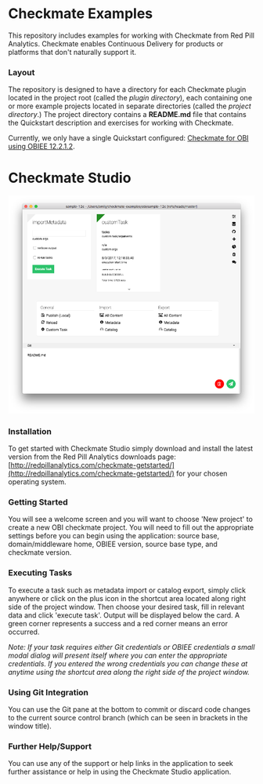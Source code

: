 # Checkmate Examples
This repository includes examples for working with Checkmate from Red Pill Analytics. Checkmate enables Continuous Delivery for products or platforms that don't naturally support it.

### Layout
The repository is designed to have a directory for each Checkmate plugin located in the project root (called the *plugin directory*), each containing one or more example projects located in separate directories (called the *project directory*.) The project directory contains a **README.md** file that contains the Quickstart description and exercises for working with Checkmate.

Currently, we only have a single Quickstart configured: [Checkmate for OBI using OBIEE 12.2.1.2](obi/sample-12c/README.md).

# Checkmate Studio
![studio17](studio17.png)
### Installation
To get started with Checkmate Studio simply download and install the latest version from the Red Pill Analytics downloads page: [http://redpillanalytics.com/checkmate-getstarted/](http://redpillanalytics.com/checkmate-getstarted/) for your chosen operating system.
### Getting Started
You will see a welcome screen and you will want to choose 'New project' to create a new OBI checkmate project. You will need to fill out the appropriate settings before you can begin using the application: source base, domain/middleware home, OBIEE version, source base type, and checkmate version.
### Executing Tasks
To execute a task such as metadata import or catalog export, simply click anywhere or click on the plus icon in the shortcut area located along right side of the project window. Then choose your desired task, fill in relevant data and click 'execute task'. Output will be displayed below the card. A green corner represents a success and a red corner means an error occurred.

*Note: If your task requires either Git credentials or OBIEE credentials a small modal dialog will present itself where you can enter the appropriate credentials. If you entered the wrong credentials you can change these at anytime using the shortcut area along the right side of the project window.*
### Using Git Integration
You can use the Git pane at the bottom to commit or discard code changes to the current source control branch (which can be seen in brackets in the window title).
### Further Help/Support
You can use any of the support or help links in the application to seek further assistance or help in using the Checkmate Studio application.